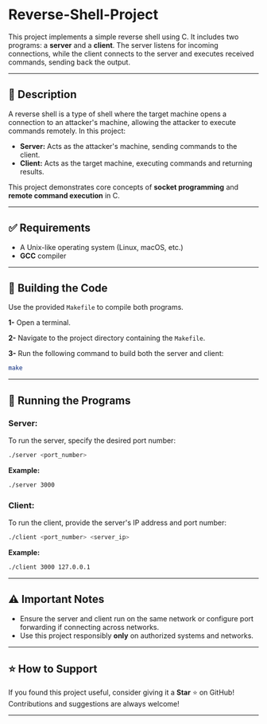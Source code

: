 # Reverse-Shell-Project
This project implements a simple reverse shell using C. It includes two programs: a **server** and a **client**. The server listens for incoming connections, while the client connects to the server and executes received commands, sending back the output.

---

## 📜 Description
A reverse shell is a type of shell where the target machine opens a connection to an attacker's machine, allowing the attacker to execute commands remotely. In this project:

- **Server:** Acts as the attacker's machine, sending commands to the client.
- **Client:** Acts as the target machine, executing commands and returning results.

This project demonstrates core concepts of **socket programming** and **remote command execution** in C.

---

## ✅ Requirements
- A Unix-like operating system (Linux, macOS, etc.)
- **GCC** compiler

---

## 🚀 Building the Code
Use the provided `Makefile` to compile both programs.

**1-** Open a terminal.

**2-** Navigate to the project directory containing the `Makefile`.

**3-** Run the following command to build both the server and client:

```bash
make
```

---

## 🔧 Running the Programs
### **Server:**
To run the server, specify the desired port number:

```bash
./server <port_number>
```

**Example:**
```bash
./server 3000
```

### **Client:**
To run the client, provide the server's IP address and port number:

```bash
./client <port_number> <server_ip>
```

**Example:**
```bash
./client 3000 127.0.0.1
```

---

## ⚠️ Important Notes
- Ensure the server and client run on the same network or configure port forwarding if connecting across networks.
- Use this project responsibly **only** on authorized systems and networks.

---

## ⭐ How to Support
If you found this project useful, consider giving it a **Star** ⭐ on GitHub! Contributions and suggestions are always welcome!

---


